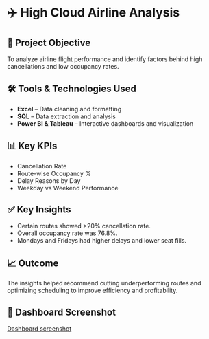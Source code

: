 # ✈️ High Cloud Airline Analysis

## 📌 Project Objective
To analyze airline flight performance and identify factors behind high cancellations and low occupancy rates.

## 🛠 Tools & Technologies Used
- **Excel** – Data cleaning and formatting
- **SQL** – Data extraction and analysis
- **Power BI & Tableau** – Interactive dashboards and visualization

## 📊 Key KPIs
- Cancellation Rate
- Route-wise Occupancy %
- Delay Reasons by Day
- Weekday vs Weekend Performance

## ✅ Key Insights
- Certain routes showed >20% cancellation rate.
- Overall occupancy rate was 76.8%.
- Mondays and Fridays had higher delays and lower seat fills.

## 📈 Outcome
The insights helped recommend cutting underperforming routes and optimizing scheduling to improve efficiency and profitability.

## 📸 Dashboard Screenshot

[Dashboard screenshot](https://github.com/user-attachments/assets/fb3ca3d9-8223-4921-b292-e71dc69a90f6)
